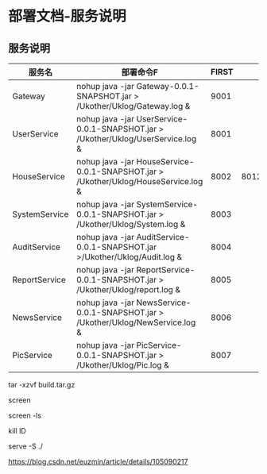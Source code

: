 # 部署文档-服务说明



## 服务说明

| 服务名        | 部署命令F                                                    | FIRST |      |
| ------------- | ------------------------------------------------------------ | ----- | ---- |
| Gateway       | nohup java -jar Gateway-0.0.1-SNAPSHOT.jar > /Ukother/Uklog/Gateway.log & | 9001  |      |
| UserService   | nohup java -jar UserService-0.0.1-SNAPSHOT.jar > /Ukother/Uklog/UserService.log & | 8001  |      |
| HouseService  | nohup java -jar HouseService-0.0.1-SNAPSHOT.jar > /Ukother/Uklog/HouseService.log & | 8002  | 8012 |
| SystemService | nohup java -jar SystemService-0.0.1-SNAPSHOT.jar > /Ukother/Uklog/System.log & | 8003  |      |
| AuditService  | nohup java -jar AuditService-0.0.1-SNAPSHOT.jar >/Ukother/Uklog/Audit.log & | 8004  |      |
| ReportService | nohup java -jar ReportService-0.0.1-SNAPSHOT.jar > /Ukother/Uklog/report.log & | 8005  |      |
| NewsService   | nohup java -jar NewsService-0.0.1-SNAPSHOT.jar > /Ukother/Uklog/NewService.log & | 8006  |      |
| PicService    | nohup java -jar PicService-0.0.1-SNAPSHOT.jar > /Ukother/Uklog/Pic.log  & | 8007  |      |

 tar -xzvf build.tar.gz 

 screen

 screen -ls

kill ID

serve -S ./



https://blog.csdn.net/euzmin/article/details/105090217


